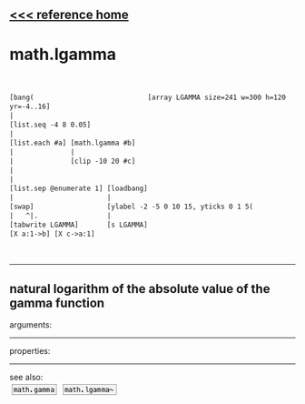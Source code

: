[<<< reference home](ceammc_lib.md)
---

# math.lgamma

```


[bang(                            [array LGAMMA size=241 w=300 h=120 yr=-4..16]
|
[list.seq -4 8 0.05]
|
[list.each #a] [math.lgamma #b]
|              |
|              [clip -10 20 #c]
|
|
[list.sep @enumerate 1] [loadbang]
|                       |
[swap]                  [ylabel -2 -5 0 10 15, yticks 0 1 5(
|   ^|.                 |
[tabwrite LGAMMA]       [s LGAMMA]
[X a:1->b] [X c->a:1]

            
```
---
natural logarithm of the absolute value of the gamma
            function
---
arguments:


---
properties:


---
see also:<br>
[![math.gamma](img/object_math.gamma.png)](math.gamma.md)
[![math.lgamma~](img/object_math.lgamma~.png)](math.lgamma~.md)

